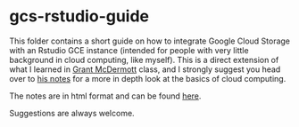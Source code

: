 # gcs-rstudio-guide

This folder contains a short guide on how to integrate Google Cloud Storage with an Rstudio GCE instance (intended for people with very little background in cloud computing, like myself). This is a direct extension of what I learned in [Grant McDermott](http://grantmcdermott.com/) class, and I strongly suggest you head over to [his notes](https://raw.githack.com/uo-ec607/lectures/master/14-gce/14-gce.html#requirements) for a more in depth look at the basics of cloud computing. 

The notes are in html format and can be found [here](https://rawcdn.githack.com/johnmorehouse/gcs-rstudio-guide/b0f625c003e408c0802963f58860faad4ce06186/gce_notes/gce_notes.html).

Suggestions are always welcome.
